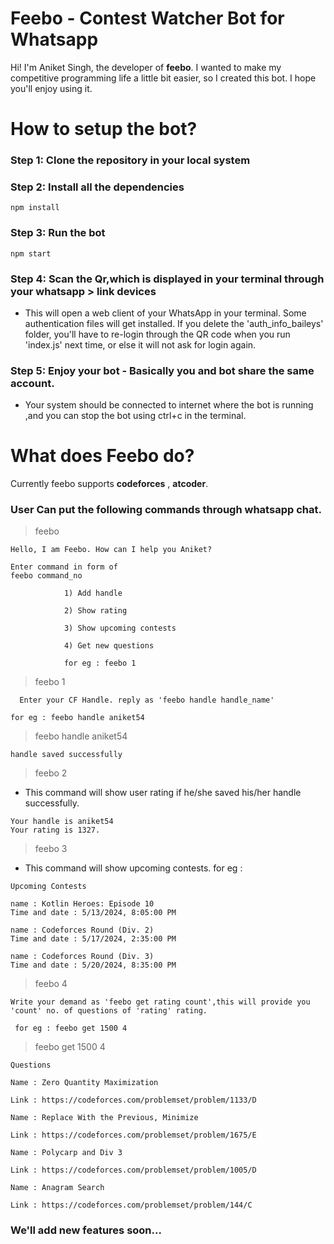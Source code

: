 # Feebo - Contest Watcher Bot for Whatsapp

Hi! I'm Aniket Singh, the developer of **feebo**. I wanted to make my competitive programming life a little bit easier, so I created this bot. I hope you'll enjoy using it.

# How to setup the bot?
### Step 1:  Clone the repository in your local system
### Step 2: Install all the dependencies 

    npm install

### Step 3: Run the bot

    npm start
### Step 4: Scan the Qr,which is displayed in your terminal through your whatsapp > link devices
- This will open a web client of your WhatsApp in your terminal. Some authentication files will get installed. If you delete the 'auth_info_baileys' folder, you'll have to re-login through the QR code when you run 'index.js' next time, or else it will not ask for login again. 
### Step 5: Enjoy your bot - Basically you and bot share the same account.
- Your system should be connected to internet where the bot is running ,and you can stop the bot using ctrl+c in the terminal. 
# What does Feebo do?

Currently feebo supports **codeforces** , **atcoder**.
### User Can put the following commands through whatsapp chat.
>feebo
```
Hello, I am Feebo. How can I help you Aniket?

Enter command in form of
feebo command_no

            1) Add handle

            2) Show rating

            3) Show upcoming contests

            4) Get new questions

            for eg : feebo 1
```
   >feebo 1
```
  Enter your CF Handle. reply as 'feebo handle handle_name'

for eg : feebo handle aniket54
```
>feebo handle aniket54
```
handle saved successfully
```
>feebo 2
- This command will show user rating if he/she saved his/her handle successfully.
```
Your handle is aniket54
Your rating is 1327.
```
>feebo 3
- This command will show upcoming contests. for eg : 
```
Upcoming Contests

name : Kotlin Heroes: Episode 10
Time and date : 5/13/2024, 8:05:00 PM

name : Codeforces Round (Div. 2)
Time and date : 5/17/2024, 2:35:00 PM

name : Codeforces Round (Div. 3)
Time and date : 5/20/2024, 8:35:00 PM
```
>feebo 4
```
Write your demand as 'feebo get rating count',this will provide you 'count' no. of questions of 'rating' rating.

 for eg : feebo get 1500 4
```
 > feebo get 1500 4
```
Questions

Name : Zero Quantity Maximization

Link : https://codeforces.com/problemset/problem/1133/D

Name : Replace With the Previous, Minimize

Link : https://codeforces.com/problemset/problem/1675/E

Name : Polycarp and Div 3

Link : https://codeforces.com/problemset/problem/1005/D

Name : Anagram Search

Link : https://codeforces.com/problemset/problem/144/C

```

###  We'll add new features soon...